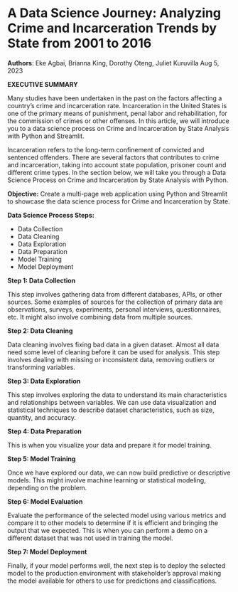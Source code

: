 # **A Data Science Journey: Analyzing Crime and Incarceration Trends by State from 2001 to 2016**

**Authors**: Eke Agbai, Brianna King, Dorothy Oteng, Juliet Kuruvilla   Aug 5, 2023

**EXECUTIVE SUMMARY**

Many studies have been undertaken in the past on the factors affecting a country’s crime and incarceration rate. Incarceration in the United States is one of the primary means of punishment, penal labor and rehabilitation, for the commission of crimes or other offenses. In this article, we will introduce you to a data science process on Crime and Incarceration by State Analysis with Python and Streamlit.

Incarceration refers to the long-term confinement of convicted and sentenced offenders. There are several factors that contributes to crime and incarceration, taking into account state population, prisoner count and different crime types. In the section below, we will take you through a Data Science Process on Crime and Incarceration by State Analysis with Python.

**Objective:** Create a multi-page web application using Python and Streamlit to showcase the data science process for Crime and Incarceration by State.

**Data Science Process Steps:**

*   Data Collection
*   Data Cleaning
*   Data Exploration
*   Data Preparation
*   Model Training
*   Model Deployment

**Step 1: Data Collection**

This step involves gathering data from different databases, APIs, or other sources. Some examples of sources for the collection of primary data are observations, surveys, experiments, personal interviews, questionnaires, etc. It might also involve combining data from multiple sources.

**Step 2: Data Cleaning**

Data cleaning involves fixing bad data in a given dataset. Almost all data need some level of cleaning before it can be used for analysis. This step involves dealing with missing or inconsistent data, removing outliers or transforming variables.

**Step 3: Data Exploration**

This step involves exploring the data to understand its main characteristics and relationships between variables. We can use data visualization and statistical techniques to describe dataset characteristics, such as size, quantity, and accuracy.

**Step 4: Data Preparation**

This is when you visualize your data and prepare it for model training.

**Step 5: Model Training**

Once we have explored our data, we can now build predictive or descriptive models. This might involve machine learning or statistical modeling, depending on the problem.

**Step 6: Model Evaluation**

Evaluate the performance of the selected model using various metrics and compare it to other models to determine if it is efficient and bringing the output that we expected. This is when you can perform a demo on a different dataset that was not used in training the model.

**Step 7: Model Deployment**

Finally, if your model performs well, the next step is to deploy the selected model to the production environment with stakeholder’s approval making the model available for others to use for predictions and classifications.
